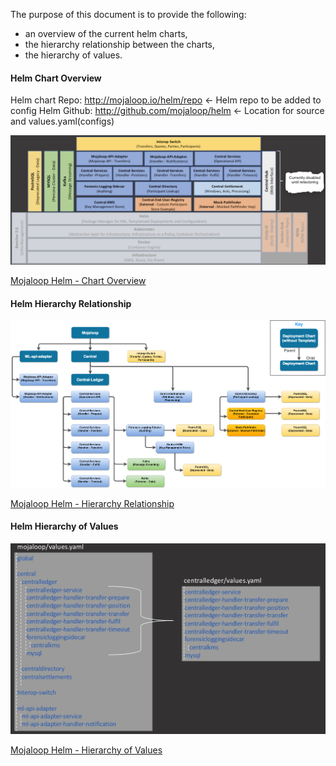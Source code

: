 The purpose of this document is to provide the following:
- an overview of the current helm charts,
- the hierarchy relationship between the charts,
- the hierarchy of values.

#### Helm Chart Overview
Helm chart Repo: http://mojaloop.io/helm/repo <- Helm repo to be added to config
Helm Github: http://github.com/mojaloop/helm  <- Location for source and values.yaml(configs)

![Mojaloop Helm - Chart Overview](/Diagrams/helm/HelmChartOverview.png)

[Mojaloop Helm - Chart Overview](/Diagrams/helm/HelmChartOverview.svg)

#### Helm Hierarchy Relationship

![Mojaloop Helm - Hierarchy Relationship](/Diagrams/helm/HelmHierarchyRelationship.png)

[Mojaloop Helm - Hierarchy Relationship](/Diagrams/helm/HelmHierarchyRelationship.svg)

#### Helm Hierarchy of Values

![Mojaloop Helm - Hierarchy of Values](/Diagrams/helm/HelmHierarchyValues.png)

[Mojaloop Helm - Hierarchy of Values](/Diagrams/helm/HelmHierarchyValues.png)

